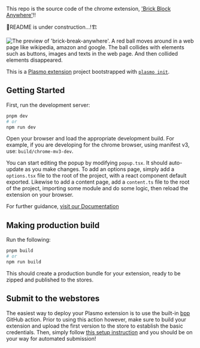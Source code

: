 This repo is the source code of the chrome extension, ['Brick Block Anywhere'](https://chromewebstore.google.com/detail/brick-break-anywhere/lkbkphlgmknnachlgmbdmoepfnfdeckb)!!

🚧README is under construction...!🏗


![The preview of 'brick-break-anywhere'. A red ball moves around in a web page like wikipedia, amazon and google. The ball collides with elements such as buttons, images and texts in the web page. And then collided elements disappeared.](https://github.com/canalun/brick-break-anywhere/assets/61643630/553f5164-954c-450c-9b04-3688d9cd9185)

This is a [Plasmo extension](https://docs.plasmo.com/) project bootstrapped with [`plasmo init`](https://www.npmjs.com/package/plasmo).

## Getting Started

First, run the development server:

```bash
pnpm dev
# or
npm run dev
```

Open your browser and load the appropriate development build. For example, if you are developing for the chrome browser, using manifest v3, use: `build/chrome-mv3-dev`.

You can start editing the popup by modifying `popup.tsx`. It should auto-update as you make changes. To add an options page, simply add a `options.tsx` file to the root of the project, with a react component default exported. Likewise to add a content page, add a `content.ts` file to the root of the project, importing some module and do some logic, then reload the extension on your browser.

For further guidance, [visit our Documentation](https://docs.plasmo.com/)

## Making production build

Run the following:

```bash
pnpm build
# or
npm run build
```

This should create a production bundle for your extension, ready to be zipped and published to the stores.

## Submit to the webstores

The easiest way to deploy your Plasmo extension is to use the built-in [bpp](https://bpp.browser.market) GitHub action. Prior to using this action however, make sure to build your extension and upload the first version to the store to establish the basic credentials. Then, simply follow [this setup instruction](https://docs.plasmo.com/framework/workflows/submit) and you should be on your way for automated submission!
